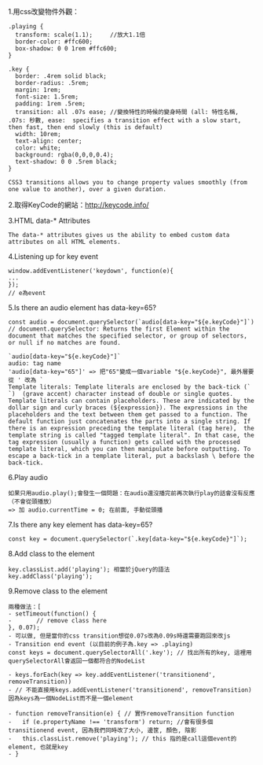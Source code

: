 1.用css改變物件外觀：

    .playing {
      transform: scale(1.1);     //放大1.1倍
      border-color: #ffc600;
      box-shadow: 0 0 1rem #ffc600;
    }

    .key {
      border: .4rem solid black;
      border-radius: .5rem;
      margin: 1rem;
      font-size: 1.5rem;
      padding: 1rem .5rem;
      transition: all .07s ease; //變換特性的時候的變身時間 (all: 特性名稱, .07s: 秒數, ease:  specifies a transition effect with a slow start, then fast, then end slowly (this is default)
      width: 10rem;
      text-align: center;
      color: white;
      background: rgba(0,0,0,0.4);
      text-shadow: 0 0 .5rem black;
    }

    CSS3 transitions allows you to change property values smoothly (from one value to another), over a given duration.

2.取得KeyCode的網站：http://keycode.info/

3.HTML data-* Attributes

    The data-* attributes gives us the ability to embed custom data attributes on all HTML elements.

4.Listening up for key event

    window.addEventListener('keydown', function(e){
    ...
    });
    // e為event

5.Is there an audio element has data-key=65?

    const audio = document.querySelector(`audio[data-key="${e.keyCode}"]`)
    // document.querySelector: Returns the first Element within the document that matches the specified selector, or group of selectors, or null if no matches are found.

    `audio[data-key="${e.keyCode}"]`
    audio: tag name
    'audio[data-key="65"]' => 把"65"變成一個variable "${e.keyCode}", 最外層要從 ' 改為 `
    Template literals: Template literals are enclosed by the back-tick (` `)  (grave accent) character instead of double or single quotes. Template literals can contain placeholders. These are indicated by the dollar sign and curly braces (${expression}). The expressions in the placeholders and the text between them get passed to a function. The default function just concatenates the parts into a single string. If there is an expression preceding the template literal (tag here),  the template string is called "tagged template literal". In that case, the tag expression (usually a function) gets called with the processed template literal, which you can then manipulate before outputting. To escape a back-tick in a template literal, put a backslash \ before the back-tick.

6.Play audio

    如果只用audio.play();會發生一個問題：在audio還沒播完前再次執行play的話會沒有反應（不會從頭播放）
    => 加 audio.currentTime = 0; 在前面, 手動從頭播

7.Is there any key element has data-key=65?

    const key = document.querySelector(`.key[data-key="${e.keyCode}"]`);

8.Add class to the element

    key.classList.add('playing'); 相當於jQuery的語法 key.addClass('playing');

9.Remove class to the element

    兩種做法：[
    - setTimeout(function() {
    -       // remove class here
    }, 0.07);
    - 可以做, 但是當你的css transition想從0.07s改為0.09s時還需要跑回來改js
    - Transition end event (以目前的例子為.key => .playing)
    const keys = document.querySelectorAll('.key'); // 找出所有的key, 這裡用querySelectorAll會返回一個都符合的NodeList

    - keys.forEach(key => key.addEventListener('transitionend', removeTransition))
    - // 不能直接用keys.addEventListener('transitionend', removeTransition) 因為keys為一個NodeList而不是一個element

    - function removeTransition(e) { // 實作removeTransition function
    -   if (e.propertyName !== 'transform') return; //會有很多個transitionend event, 因為我們同時改了大小, 邊筐, 顏色, 陰影
    -   this.classList.remove('playing'); // this 指的是call這個event的element, 也就是key
    - }
